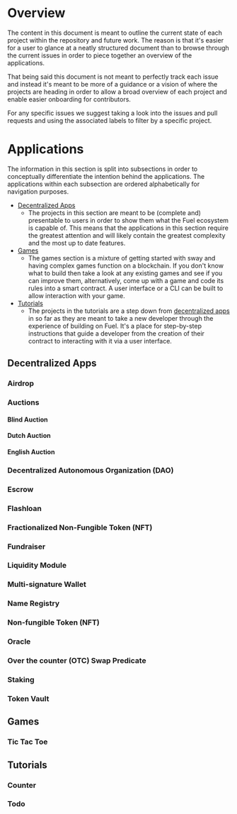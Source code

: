 # Overview

The content in this document is meant to outline the current state of each project within the repository and future work. The reason is that it's easier for a user to glance at a neatly structured document than to browse through the current issues in order to piece together an overview of the applications.

That being said this document is not meant to perfectly track each issue and instead it's meant to be more of a guidance or a vision of where the projects are heading in order to allow a broad overview of each project and enable easier onboarding for contributors. 

For any specific issues we suggest taking a look into the issues and pull requests and using the associated labels to filter by a specific project.

# Applications

The information in this section is split into subsections in order to conceptually differentiate the intention behind the applications. The applications within each subsection are ordered alphabetically for navigation purposes.

<!-- no toc -->
- [Decentralized Apps](#decentralized-apps)
  - The projects in this section are meant to be (complete and) presentable to users in order to show them what the Fuel ecosystem is capable of. This means that the applications in this section require the greatest attention and will likely contain the greatest complexity and the most up to date features.
- [Games](#games)
  - The games section is a mixture of getting started with sway and having complex games function on a blockchain. If you don't know what to build then take a look at any existing games and see if you can improve them, alternatively, come up with a game and code its rules into a smart contract. A user interface or a CLI can be built to allow interaction with your game.
- [Tutorials](#tutorials)
  - The projects in the tutorials are a step down from [decentralized apps](#decentralized-apps) in so far as they are meant to take a new developer through the experience of building on Fuel. It's a place for step-by-step instructions that guide a developer from the creation of their contract to interacting with it via a user interface.

## Decentralized Apps

### Airdrop

### Auctions

#### Blind Auction

#### Dutch Auction

#### English Auction

### Decentralized Autonomous Organization (DAO)

### Escrow

### Flashloan

### Fractionalized Non-Fungible Token (NFT)

### Fundraiser

### Liquidity Module

### Multi-signature Wallet

### Name Registry

### Non-fungible Token (NFT)

### Oracle

### Over the counter (OTC) Swap Predicate

### Staking

### Token Vault

## Games

### Tic Tac Toe

## Tutorials

### Counter

### Todo
